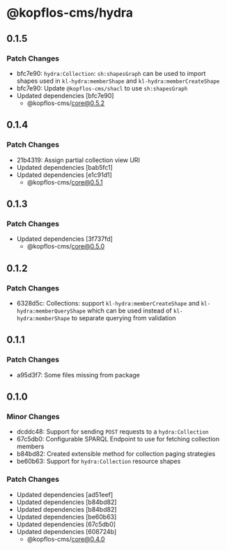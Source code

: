 # @kopflos-cms/hydra

## 0.1.5

### Patch Changes

- bfc7e90: `hydra:Collection`: `sh:shapesGraph` can be used to import shapes used in `kl-hydra:memberShape` and `kl-hydra:memberCreateShape`
- bfc7e90: Update `@kopflos-cms/shacl` to use `sh:shapesGraph`
- Updated dependencies [bfc7e90]
  - @kopflos-cms/core@0.5.2

## 0.1.4

### Patch Changes

- 21b4319: Assign partial collection view URI
- Updated dependencies [bab5fc1]
- Updated dependencies [e1c91d1]
  - @kopflos-cms/core@0.5.1

## 0.1.3

### Patch Changes

- Updated dependencies [3f737fd]
  - @kopflos-cms/core@0.5.0

## 0.1.2

### Patch Changes

- 6328d5c: Collections: support `kl-hydra:memberCreateShape` and `kl-hydra:memberQueryShape` which can be used instead of `kl-hydra:memberShape` to separate querying from validation

## 0.1.1

### Patch Changes

- a95d3f7: Some files missing from package

## 0.1.0

### Minor Changes

- dcddc48: Support for sending `POST` requests to a `hydra:Collection`
- 67c5db0: Configurable SPARQL Endpoint to use for fetching collection members
- b84bd82: Created extensible method for collection paging strategies
- be60b63: Support for `hydra:Collection` resource shapes

### Patch Changes

- Updated dependencies [ad51eef]
- Updated dependencies [b84bd82]
- Updated dependencies [b84bd82]
- Updated dependencies [be60b63]
- Updated dependencies [67c5db0]
- Updated dependencies [608724b]
  - @kopflos-cms/core@0.4.0
